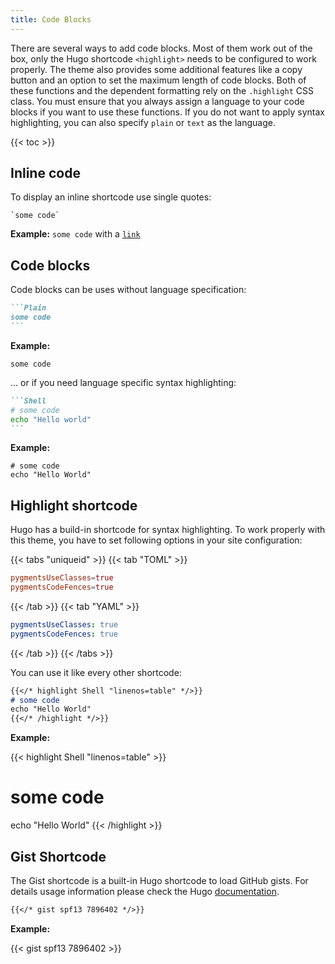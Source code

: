 ```yaml
---
title: Code Blocks
---
```


There are several ways to add code blocks. Most of them work out of the box, only the Hugo shortcode `<highlight>` needs to be configured to work properly. The theme also provides some additional features like a copy button and an option to set the maximum length of code blocks. Both of these functions and the dependent formatting rely on the `.highlight` CSS class. You must ensure that you always assign a language to your code blocks if you want to use these functions. If you do not want to apply syntax highlighting, you can also specify `plain` or `text` as the language.

{{< toc >}}

## Inline code

To display an inline shortcode use single quotes:

```plain
`some code`
```

**Example:** `some code` with a [`link`](#)

## Code blocks

Code blocks can be uses without language specification:

````markdown
```Plain
some code
```
````

**Example:**

```Plain
some code
```

... or if you need language specific syntax highlighting:

````markdown
```Shell
# some code
echo "Hello world"
```
````

**Example:**

```Shell
# some code
echo "Hello World"
```

## Highlight shortcode

Hugo has a build-in shortcode for syntax highlighting. To work properly with this theme, you have to set following options in your site configuration:

{{< tabs "uniqueid" >}}
{{< tab "TOML" >}}

```toml
pygmentsUseClasses=true
pygmentsCodeFences=true
```

{{< /tab >}}
{{< tab "YAML" >}}

```YAML
pygmentsUseClasses: true
pygmentsCodeFences: true
```

{{< /tab >}}
{{< /tabs >}}

You can use it like every other shortcode:

<!-- prettier-ignore -->
```markdown
{{</* highlight Shell "linenos=table" */>}}
# some code
echo "Hello World"
{{</* /highlight */>}}
```

**Example:**

<!-- prettier-ignore-start -->
<!-- markdownlint-capture -->
<!-- markdownlint-disable -->
{{< highlight Shell "linenos=table" >}}
# some code
echo "Hello World"
{{< /highlight >}}
<!-- markdownlint-restore -->
<!-- prettier-ignore-end-->

## Gist Shortcode

The Gist shortcode is a built-in Hugo shortcode to load GitHub gists. For details usage information please check the Hugo [documentation](https://gohugo.io/content-management/shortcodes/#gist).

<!-- prettier-ignore -->
```markdown
{{</* gist spf13 7896402 */>}}
```

**Example:**

{{< gist spf13 7896402 >}}
